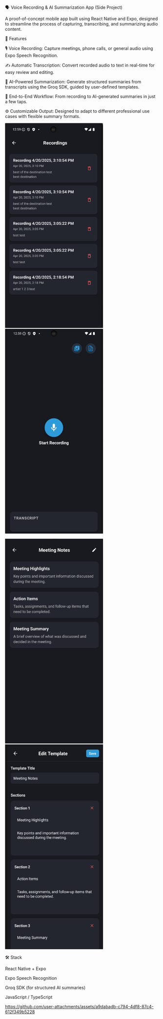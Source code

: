 🗣️ Voice Recording & AI Summarization App (Side Project)

A proof-of-concept mobile app built using React Native and Expo, designed to streamline the process of capturing, transcribing, and summarizing audio content.

🚀 Features

🎙️ Voice Recording: Capture meetings, phone calls, or general audio using Expo Speech Recognition.

✍️ Automatic Transcription: Convert recorded audio to text in real-time for easy review and editing.

🤖 AI-Powered Summarization: Generate structured summaries from transcripts using the Groq SDK, guided by user-defined templates.

🔄 End-to-End Workflow: From recording to AI-generated summaries in just a few taps.

⚙️ Customizable Output: Designed to adapt to different professional use cases with flexible summary formats.


<img src="https://github.com/SiddheshaB/Monday-AI-Recorder-App/blob/main/images/Screenshot 2025-07-05 125935.png?raw=true" width="321" height="669" alt="Screenshot" />  <img src="https://github.com/SiddheshaB/Monday-AI-Recorder-App/blob/main/images/Screenshot 2025-07-05 125956.png?raw=true" width="321" height="669" alt="Screenshot" />

<img src="https://github.com/SiddheshaB/Monday-AI-Recorder-App/blob/main/images/Screenshot 2025-07-05 130114.png?raw=true" width="321" height="669" alt="Screenshot" />  <img src="https://github.com/SiddheshaB/Monday-AI-Recorder-App/blob/main/images/Screenshot 2025-07-05 130154.png?raw=true" width="321" height="669" alt="Screenshot" />



🛠️ Stack

React Native + Expo

Expo Speech Recognition

Groq SDK (for structured AI summaries)

JavaScript / TypeScript

https://github.com/user-attachments/assets/a9dabadb-c794-4df8-87c4-612f349b5228
